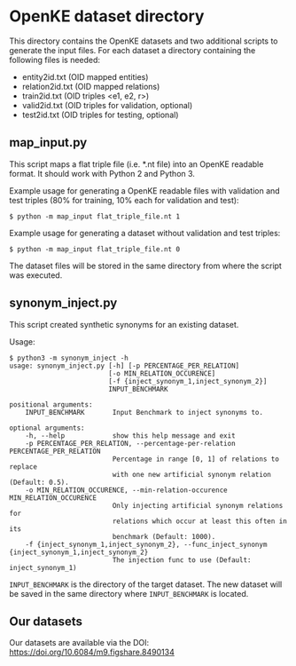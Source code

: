 # OpenKE dataset directory

This directory contains the OpenKE datasets and two additional scripts to generate the input files.
For each dataset a directory containing the following files is needed:

- entity2id.txt (OID mapped entities)
- relation2id.txt (OID mapped relations)
- train2id.txt (OID triples \<e1, e2, r\>)
- valid2id.txt (OID triples for validation, optional)
- test2id.txt (OID triples for testing, optional)

## map\_input.py

This script maps a flat triple file (i.e. \*.nt file) into an OpenKE readable format.
It should work with Python 2 and Python 3.

Example usage for generating a OpenKE readable files with validation and test triples
(80% for training, 10% each for validation and test):

```shell
$ python -m map_input flat_triple_file.nt 1
```

Example usage for generating a dataset without validation and test triples:

```shell
$ python -m map_input flat_triple_file.nt 0
```

The dataset files will be stored in the same directory from where the script was executed.

## synonym\_inject.py

This script created synthetic synonyms for an existing dataset.

Usage:

```shell
$ python3 -m synonym_inject -h
usage: synonym_inject.py [-h] [-p PERCENTAGE_PER_RELATION]
                         [-o MIN_RELATION_OCCURENCE]
                         [-f {inject_synonym_1,inject_synonym_2}]
                         INPUT_BENCHMARK

positional arguments:
    INPUT_BENCHMARK       Input Benchmark to inject synonyms to.

optional arguments:
    -h, --help            show this help message and exit
    -p PERCENTAGE_PER_RELATION, --percentage-per-relation PERCENTAGE_PER_RELATION
                          Percentage in range [0, 1] of relations to replace
                          with one new artificial synonym relation (Default: 0.5).
    -o MIN_RELATION_OCCURENCE, --min-relation-occurence MIN_RELATION_OCCURENCE
                          Only injecting artificial synonym relations for
                          relations which occur at least this often in its
                          benchmark (Default: 1000).
    -f {inject_synonym_1,inject_synonym_2}, --func_inject_synonym {inject_synonym_1,inject_synonym_2}
                          The injection func to use (Default: inject_synonym_1)
```

`INPUT_BENCHMARK` is the directory of the target dataset.
The new dataset will be saved in the same directory where `INPUT_BENCHMARK` is located.

## Our datasets

Our datasets are available via the DOI: https://doi.org/10.6084/m9.figshare.8490134
